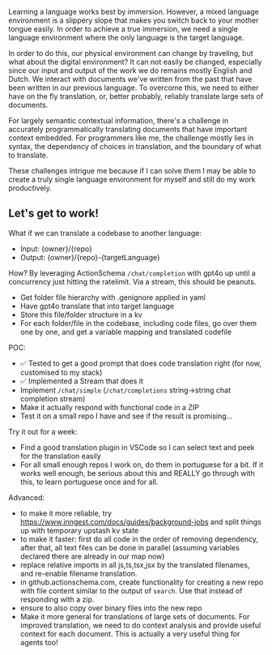 Learning a language works best by immersion. However, a mixed language environment is a slippery slope that makes you switch back to your mother tongue easily. In order to achieve a true immersion, we need a single language environment where the only language is the target language.

In order to do this, our physical environment can change by traveling, but what about the digital environment? It can not easily be changed, especially since our input and output of the work we do remains mostly English and Dutch. We interact with documents we've written from the past that have been written in our previous language. To overcome this, we need to either have on the fly translation, or, better probably, reliably translate large sets of documents.

For largely semantic contextual information, there's a challenge in accurately programmatically translating documents that have important context embedded. For programmers like me, the challenge mostly lies in syntax, the dependency of choices in translation, and the boundary of what to translate.

These challenges intrigue me because if I can solve them I may be able to create a truly single language environment for myself and still do my work productively.

## Let's get to work!

What if we can translate a codebase to another language:

- Input: {owner}/{repo}
- Output: {owner}/{repo}-{targetLanguage}

How? By leveraging ActionSchema `/chat/completion` with gpt4o up until a concurrency just hitting the ratelimit. Via a stream, this should be peanuts.

- Get folder file hierarchy with .genignore applied in yaml
- Have gpt4o translate that into target language
- Store this file/folder structure in a kv
- For each folder/file in the codebase, including code files, go over them one by one, and get a variable mapping and translated codefile

POC:

- ✅ Tested to get a good prompt that does code translation right (for now, customised to my stack)
- ✅ Implemented a Stream that does it
- Implement `/chat/simple` (`/chat/completions` string->string chat completion stream)
- Make it actually respond with functional code in a ZIP
- Test it on a small repo I have and see if the result is promising...

Try it out for a week:

- Find a good translation plugin in VSCode so I can select text and peek for the translation easily
- For all small enough repos I work on, do them in portuguese for a bit. If it works well enough, be serious about this and REALLY go through with this, to learn portuguese once and for all.

Advanced:

- to make it more reliable, try https://www.inngest.com/docs/guides/background-jobs and split things up with temporary upstash kv state
- to make it faster: first do all code in the order of removing dependency, after that, all text files can be done in parallel (assuming variables declared there are already in our map now)
- replace relative imports in all js,ts,tsx,jsx by the translated filenames, and re-enable filename translation.
- in github.actionschema.com, create functionality for creating a new repo with file content similar to the output of `search`. Use that instead of responding with a zip.
- ensure to also copy over binary files into the new repo
- Make it more general for translations of large sets of documents. For improved translation, we need to do context analysis and provide useful context for each document. This is actually a very useful thing for agents too!
